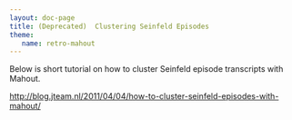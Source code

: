 ```yaml
---
layout: doc-page
title: (Deprecated)  Clustering Seinfeld Episodes
theme:
   name: retro-mahout
---
```


Below is short tutorial on how to cluster Seinfeld episode transcripts with
Mahout.

http://blog.jteam.nl/2011/04/04/how-to-cluster-seinfeld-episodes-with-mahout/
